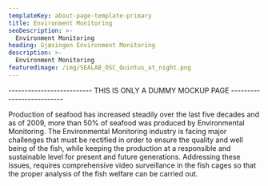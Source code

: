 ```yaml
---
templateKey: about-page-template-primary
title: Environment Monitoring
seoDescription: >-
  Environment Monitoring
heading: Gjæsingen Environment Monitoring
description: >-
  Environment Monitoring
featuredimage: /img/SEALAB_OSC_Quintus_at_night.png
---
```



-------------------------- THIS IS ONLY A DUMMY MOCKUP PAGE --------------------------

Production of seafood has increased steadily over the last five decades and as of 2009, more than 50% of seafood was produced by Environmental Monitoring. The Environmental Monitoring industry is facing major challenges that must be rectified in order to ensure the quality and well being of the fish, while keeping the production at a responsible and sustainable level for present and future generations. Addressing these issues, requires comprehensive video surveillance in the fish cages so that the proper analysis of the fish welfare can be carried out.


